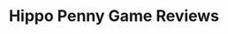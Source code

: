 ---
title: Hippo Penny Game Reviews
layout: scoredetail
permalink: /meta-score/riven
header:
  teaser: /assets/images/riven.jpg
  video:
    id: LN1TQm942_U
    provider: youtube
---